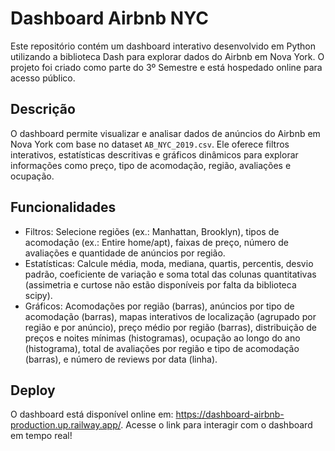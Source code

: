 # Dashboard Airbnb NYC

Este repositório contém um dashboard interativo desenvolvido em Python utilizando a biblioteca Dash para explorar dados do Airbnb em Nova York. O projeto foi criado como parte do 3º Semestre e está hospedado online para acesso público.

## Descrição
O dashboard permite visualizar e analisar dados de anúncios do Airbnb em Nova York com base no dataset `AB_NYC_2019.csv`. Ele oferece filtros interativos, estatísticas descritivas e gráficos dinâmicos para explorar informações como preço, tipo de acomodação, região, avaliações e ocupação.

## Funcionalidades
- Filtros: Selecione regiões (ex.: Manhattan, Brooklyn), tipos de acomodação (ex.: Entire home/apt), faixas de preço, número de avaliações e quantidade de anúncios por região.
- Estatísticas: Calcule média, moda, mediana, quartis, percentis, desvio padrão, coeficiente de variação e soma total das colunas quantitativas (assimetria e curtose não estão disponíveis por falta da biblioteca scipy).
- Gráficos: Acomodações por região (barras), anúncios por tipo de acomodação (barras), mapas interativos de localização (agrupado por região e por anúncio), preço médio por região (barras), distribuição de preços e noites mínimas (histogramas), ocupação ao longo do ano (histograma), total de avaliações por região e tipo de acomodação (barras), e número de reviews por data (linha).

## Deploy
O dashboard está disponível online em: https://dashboard-airbnb-production.up.railway.app/. Acesse o link para interagir com o dashboard em tempo real!

